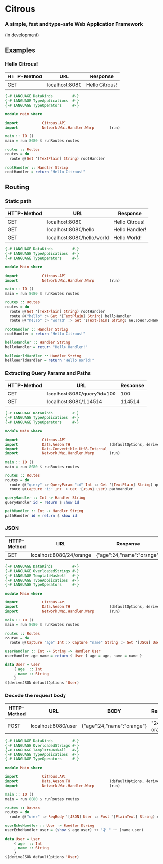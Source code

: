 # Citrous

### A simple, fast and type-safe Web Application Framework

(in development)

## Examples

### Hello Citrous!

|HTTP-Method|URL|Response|
|---|---|---|
|GET|localhost:8080|Hello Citrous!|

```haskell
{-# LANGUAGE DataKinds         #-}
{-# LANGUAGE TypeApplications  #-}
{-# LANGUAGE TypeOperators     #-}

module Main where

import           Citrous.API
import           Network.Wai.Handler.Warp       (run)

main :: IO ()
main = run 8080 $ runRoutes routes

routes :: Routes
routes = do
  route @(Get '[TextPlain] String) rootHandler

rootHandler :: Handler String
rootHandler = return "Hello Citrous!"
```

## Routing

### Static path

|HTTP-Method|URL|Response|
|---|---|---|
|GET|localhost:8080|Hello Citrous!|
|GET|localhost:8080/hello|Hello Handler!|
|GET|localhost:8080/hello/world|Hello World!|

```haskell
{-# LANGUAGE DataKinds         #-}
{-# LANGUAGE TypeApplications  #-}
{-# LANGUAGE TypeOperators     #-}

module Main where

import           Citrous.API
import           Network.Wai.Handler.Warp       (run)

main :: IO ()
main = run 8080 $ runRoutes routes

routes :: Routes
routes = do
  route @(Get '[TextPlain] String) rootHandler
  route @("hello" :> Get '[TextPlain] String) helloHandler
  route @("hello" :> "world" :> Get '[TextPlain] String) helloWorldHandler

rootHandler :: Handler String
rootHandler = return "Hello Citrous!"

helloHandler :: Handler String
helloHandler = return "Hello Handler!"

helloWorldHandler :: Handler String
helloWorldHandler = return "Hello World!"
```

### Extracting Query Params and Paths

|HTTP-Method|URL|Response|
|---|---|---|
|GET|localhost:8080/query?id=100|100|
|GET|localhost:8080/114514|114514|

```haskell
{-# LANGUAGE DataKinds         #-}
{-# LANGUAGE TypeApplications  #-}
{-# LANGUAGE TypeOperators     #-}

module Main where

import           Citrous.API
import           Data.Aeson.TH                  (defaultOptions, deriveJSON)
import           Data.Convertible.Utf8.Internal
import           Network.Wai.Handler.Warp       (run)

main :: IO ()
main = run 8080 $ runRoutes routes

routes :: Routes
routes = do
  route @("query" :> QueryParam "id" Int :> Get '[TextPlain] String) queryHandler
  route @(Capture "id" Int :> Get '[JSON] User) pathHandler

queryHandler :: Int -> Handler String
queryHandler id = return $ show id

pathHandler :: Int -> Handler String
pathHandler id = return $ show id
```

### JSON

|HTTP-Method|URL|Response|
|---|---|---|
|GET|localhost:8080/24/orange|{"age":24,"name":"orange"}|

```haskell
{-# LANGUAGE DataKinds         #-}
{-# LANGUAGE OverloadedStrings #-}
{-# LANGUAGE TemplateHaskell   #-}
{-# LANGUAGE TypeApplications  #-}
{-# LANGUAGE TypeOperators     #-}

module Main where

import           Citrous.API
import           Data.Aeson.TH                  (defaultOptions, deriveJSON)
import           Network.Wai.Handler.Warp       (run)

main :: IO ()
main = run 8080 $ runRoutes routes

routes :: Routes
routes = do
  route @(Capture "age" Int :> Capture "name" String :> Get '[JSON] User) userHandler

userHandler :: Int -> String -> Handler User
userHandler age name = return $ User { age = age, name = name }

data User = User
    { age  :: Int
    , name :: String
    }
$(deriveJSON defaultOptions 'User)
```

### Decode the request body

|HTTP-Method|URL|BODY|Response|
|---|---|---|---|
|POST|localhost:8080/user|{"age":24,"name":"orange"}|"24才 orange"|

```haskell
{-# LANGUAGE DataKinds         #-}
{-# LANGUAGE OverloadedStrings #-}
{-# LANGUAGE TemplateHaskell   #-}
{-# LANGUAGE TypeApplications  #-}
{-# LANGUAGE TypeOperators     #-}

module Main where

import           Citrous.API
import           Data.Aeson.TH                  (defaultOptions, deriveJSON)
import           Network.Wai.Handler.Warp       (run)

main :: IO ()
main = run 8080 $ runRoutes routes

routes :: Routes
routes = do
  route @("user" :> ReqBody '[JSON] User :> Post '[PlainText] String) userEchoHandler

userEchoHandler :: User -> Handler String
userEchoHandler user = (show $ age user) ++ "才 " ++ (name user)

data User = User
    { age  :: Int
    , name :: String
    }
$(deriveJSON defaultOptions 'User)
```